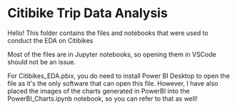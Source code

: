 # Citibike Trip Data Analysis

Hello! This folder contains the files and notebooks that were used to conduct the EDA on Citibikes

Most of the files are in Jupyter notebooks, so opening them in VSCode should not be an issue.

For Citibikes_EDA.pbix, you do need to install Power BI Desktop to open the file as it's the only software that can open this file.
However, I have also placed the images of the charts generated in PowerBI into the PowerBI_Charts.ipynb notebook, so you can refer to that as well!